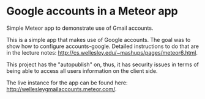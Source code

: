 # Google accounts in a Meteor app

Simple Meteor app to demonstrate use of Gmail accounts.

This is a simple app that makes use of Google accounts. The goal was to show how to configure accounts-google.
Detailed instructions to do that are in the lecture notes: http://cs.wellesley.edu/~mashups/pages/meteor6.html.

This project has the "autopublish" on, thus, it has security issues in terms of being able
to access all users information on the client side. 

The live instance for the app can be found here: http://wellesleygmailaccounts.meteor.com/.
